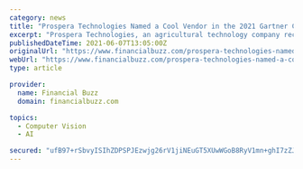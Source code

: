 ```yaml
---
category: news
title: "Prospera Technologies Named a Cool Vendor in the 2021 Gartner Cool Vendors in AI for Computer Vision"
excerpt: "Prospera Technologies, an agricultural technology company recently acquired by Valmont® Industries Inc. (NYSE: VMI), announced today that Gartner has recognized the company in its report, “Cool Vendors in AI for Computer Vision."
publishedDateTime: 2021-06-07T13:05:00Z
originalUrl: "https://www.financialbuzz.com/prospera-technologies-named-a-cool-vendor-in-the-2021-gartner-cool-vendors-in-ai-for-computer-vision/"
webUrl: "https://www.financialbuzz.com/prospera-technologies-named-a-cool-vendor-in-the-2021-gartner-cool-vendors-in-ai-for-computer-vision/"
type: article

provider:
  name: Financial Buzz
  domain: financialbuzz.com

topics:
  - Computer Vision
  - AI

secured: "ufB97+rSbvyISIhZDPSPJEzwjg26rV1jiNEuGT5XUwWGoB8RyV1mn+ghI7zZJMKgIpyvMtXfqWCYMF+B7HjC0mrVqyKuXH8Krsg9SWt7PuKuSRrVlLB9+F1+VtkBvedRs7hN3cJLSf+02Hf/cro1EpnA8532JmvfvbMohgCJy0HzqMJp0L44OMn6RTXsRXPwFJcHZBM5FW8VnekljvkgrHbQL0SXhRZer8nifgXr5esjZzgwQZegoeGMJjt8lXQNsb+OZMTLSEUbeQt6VmVtx3A6eD8GKDFi1RfKsx1YtSIrvjqUjoilT2L2kl2fODRgXu/PGkbH0F0dgWP5eDQszUmMYlkYEj5ggi68gHSjiRU=;bJ7ZLie0QE3QwUL0THkFsQ=="
---
```


